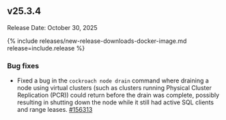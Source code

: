 ## v25.3.4

Release Date: October 30, 2025

{% include releases/new-release-downloads-docker-image.md release=include.release %}

<h3 id="v25-3-4-bug-fixes">Bug fixes</h3>

- Fixed a bug in the `cockroach node drain` command where draining a node using virtual clusters (such as clusters running Physical Cluster Replication (PCR)) could return before the drain was complete, possibly resulting in shutting down the node while it still had active SQL clients and range leases. [#156313][#156313]


[#156313]: https://github.com/cockroachdb/cockroach/pull/156313
